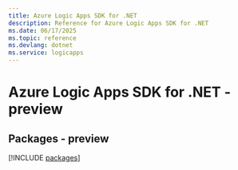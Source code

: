 ```yaml
---
title: Azure Logic Apps SDK for .NET
description: Reference for Azure Logic Apps SDK for .NET
ms.date: 06/17/2025
ms.topic: reference
ms.devlang: dotnet
ms.service: logicapps
---
```

# Azure Logic Apps SDK for .NET - preview
## Packages - preview
[!INCLUDE [packages](logic-apps-index.md)]